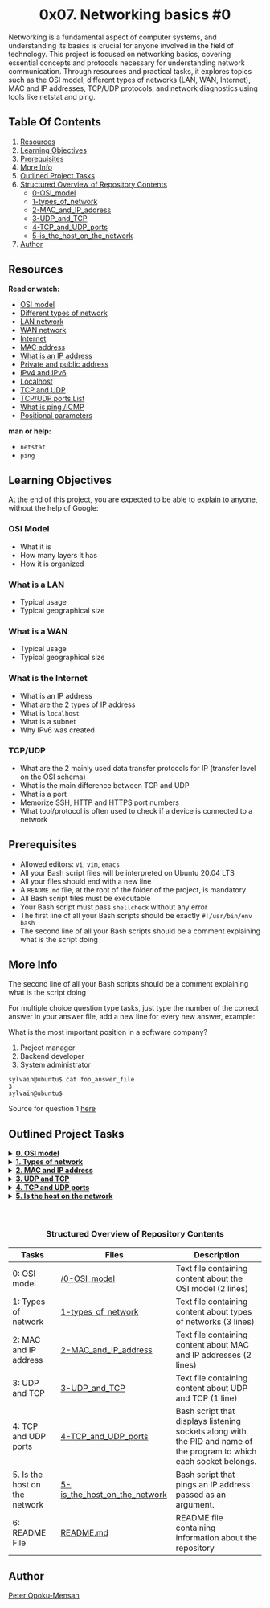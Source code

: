 <center> <h1>0x07. Networking basics #0</h1> </center>

Networking is a fundamental aspect of computer systems, and understanding its basics is crucial for anyone involved in the field of technology. This project is focused on networking basics, covering essential concepts and protocols necessary for understanding network communication. Through resources and practical tasks, it explores topics such as the OSI model, different types of networks (LAN, WAN, Internet),  MAC and IP addresses, TCP/UDP protocols, and network diagnostics using tools like netstat and ping. 

## Table Of Contents

1. [Resources](#resources)
2. [Learning Objectives](#learning-objectives)
3. [Prerequisites](#prerequisites)
4. [More Info](#more-info)
5. [Outlined Project Tasks](outlined_project_tasks)
5. [Structured Overview of Repository Contents](structured-overview-of-repository-contents)
    - [0-OSI_model](0-OSI_model)
    - [1-types_of_network](1-repetition_token_0rb)
    - [2-MAC_and_IP_address](2-MAC_and_IP_address)
    - [3-UDP_and_TCP](3-UDP_and_TCP)
    - [4-TCP_and_UDP_ports](4-tcp_and_udp_ports)
    - [5-is_the_host_on_the_network](5-is_the_host_on_the_network)
6. [Author](#author)

## Resources

**Read or watch:**

* [OSI model](https://en.wikipedia.org/wiki/OSI_model)
* [Different types of network](https://www.lifewire.com/lans-wans-and-other-area-networks-817376)
* [LAN network](https://en.wikipedia.org/wiki/Local_area_network)
* [WAN network](https://en.wikipedia.org/wiki/Wide_area_network)
* [Internet](https://en.wikipedia.org/wiki/Internet)
* [MAC address](https://whatismyipaddress.com/mac-address)
* [What is an IP address](https://www.bleepingcomputer.com/tutorials/ip-addresses-explained/)
* [Private and public address](https://www.iplocation.net/public-vs-private-ip-address)
* [IPv4 and IPv6](https://www.webopedia.com/insights/ipv6-ipv4-difference/)
* [Localhost](https://en.wikipedia.org/wiki/Localhost)
* [TCP and UDP](https://www.howtogeek.com/190014/htg-explains-what-is-the-difference-between-tcp-and-udp/)
* [TCP/UDP ports List](https://en.wikipedia.org/wiki/List_of_TCP_and_UDP_port_numbers)
* [What is ping /ICMP](https://en.wikipedia.org/wiki/Ping_%28networking_utility%29)
* [Positional parameters](https://www.adminschoice.com/bash-positional-parameters)

**man or help:**

* `netstat`
* `ping`

## Learning Objectives

At the end of this project, you are expected to be able to [explain to anyone](https://fs.blog/feynman-learning-technique/), without the help of Google:

### OSI Model

* What it is
* How many layers it has
* How it is organized

### What is a LAN

* Typical usage
* Typical geographical size

### What is a WAN

* Typical usage
* Typical geographical size

### What is the Internet

* What is an IP address
* What are the 2 types of IP address
* What is `localhost`
* What is a subnet
* Why IPv6 was created

### TCP/UDP

* What are the 2 mainly used data transfer protocols for IP (transfer level on the OSI schema)
* What is the main difference between TCP and UDP
* What is a port
* Memorize SSH, HTTP and HTTPS port numbers
* What tool/protocol is often used to check if a device is connected to a network

## Prerequisites

* Allowed editors: `vi`, `vim`, `emacs`
* All your Bash script files will be interpreted on Ubuntu 20.04 LTS
* All your files should end with a new line
* A `README.md` file, at the root of the folder of the project, is mandatory
* All Bash script files must be executable
* Your Bash script must pass `shellcheck` without any error
* The first line of all your Bash scripts should be exactly `#!/usr/bin/env bash`
* The second line of all your Bash scripts should be a comment explaining what is the script doing


## More Info

The second line of all your Bash scripts should be a comment explaining what is the script doing

For multiple choice question type tasks, just type the number of the correct answer in your answer file, add a new line for every new answer, example:

What is the most important position in a software company?

1. Project manager
2. Backend developer
3. System administrator

```
sylvain@ubuntu$ cat foo_answer_file
3
sylvain@ubuntu$
```
Source for question 1 [here](https://twitter.com/devopsreact/status/831922429215662080)

## Outlined Project Tasks

<details>
  <summary><a href="./0-OSI_model"><strong>0. OSI model</strong></a></summary><br>
  <div align="center">
    <figure>
      <a href='https://postimages.org/' target='_blank'>
        <img src='https://i.postimg.cc/Bv1PWt5X/image.png' border='0' alt='image' style="max-width: 100%;">
      </a>
      <figcaption><em>OSI Model: Network communication framework with layered abstraction.</em></figcaption>
    </figure>
  </div>
</details>


<details>
  <summary><a href="./1-types_of_network"><strong>1. Types of network</strong></a></summary><br>
  <div align="center">
    <figure>
      <a href='https://postimages.org/' target='_blank'>
        <img src='https://i.postimg.cc/nLCTkX2r/image.png' border='0' alt='image' style="max-width: 100%;">
      </a>
      <figcaption><em>Types of Network: LAN for local, WAN for wider connections.</em></figcaption>
    </figure>
  </div>
</details>

<details>
  <summary><a href="./2-MAC_and_IP_address"><strong>2. MAC and IP address</strong></a></summary><br>
  <div align="center">
    <figure>
      <a href='https://postimages.org/' target='_blank'>
        <img src='https://i.postimg.cc/pXmD4w8c/image.png' border='0' alt='image' style="max-width: 100%;">
      </a>
      <figcaption><em>MAC and IP Address: Unique identifiers for network interfaces.</em></figcaption>
    </figure>
  </div>
</details>

<details>
  <summary><a href="./3-UDP_and_TCP"><strong>3. UDP and TCP</strong></a></summary><br>
  <div align="center">
    <figure>
      <a href='https://postimages.org/' target='_blank'>
        <img src='https://i.postimg.cc/9X6P9WrP/image.png' border='0' alt='image' style="max-width: 100%;">
      </a>
      <figcaption><em>UDP and TCP: Protocols for reliable and fast data transfer.</em></figcaption>
    </figure>
  </div>
</details>

<details>
  <summary><a href="./4-TCP_and_UDP_ports"><strong>4. TCP and UDP ports</strong></a></summary><br>
  <div align="center">
    <figure>
      <a href='https://postimages.org/' target='_blank'>
        <img src='https://i.postimg.cc/9Mq6xmVP/image.png' border='0' alt='image' style="max-width: 100%;">
      </a>
      <figcaption><em>UDP and TCP: Protocols for reliable and fast data transfer.</em></figcaption>
    </figure>
  </div>
</details>

<details>
  <summary><a href="./5-is_the_host_on_the_network"><strong>5. Is the host on the network</strong></a></summary><br>
  <div align="center">
    <figure>
      <a href='https://postimages.org/' target='_blank'>
        <img src='https://i.postimg.cc/g0KXxW1D/image.png' border='0' alt='image' style="max-width: 100%;">
      </a>
      <figcaption><em>Is the Host on the Network: Bash script to ping an IP address.</em></figcaption>
    </figure>
  </div>
</details>

<br>
<br>
<center><h3>Structured Overview of Repository Contents</h3> </center>

| Tasks | Files | Description |
| ----- | ----- | ----------- |
| 0: OSI model | [/0-OSI_model](https://github.com/deezyfg/alx-system_engineering-devops/blob/master/0x07-networking_basics/0-OSI_model) | Text file containing content about the OSI model (2 lines) |
| 1: Types of network | [1-types_of_network](https://github.com/deezyfg/alx-system_engineering-devops/blob/master/0x07-networking_basics/1-types_of_network) | Text file containing content about types of networks (3 lines) |
| 2: MAC and IP address | [2-MAC_and_IP_address](https://github.com/deezyfg/alx-system_engineering-devops/blob/master/0x07-networking_basics/2-MAC_and_IP_address) | Text file containing content about MAC and IP addresses (2 lines) |
| 3: UDP and TCP | [3-UDP_and_TCP](https://github.com/deezyfg/alx-system_engineering-devops/blob/master/0x07-networking_basics/3-UDP_and_TCP) | Text file containing content about UDP and TCP (1 line)
| 4: TCP and UDP ports | [4-TCP_and_UDP_ports](https://github.com/deezyfg/alx-system_engineering-devops/blob/master/0x07-networking_basics/4-TCP_and_UDP_ports) | Bash script that displays listening sockets along with the PID and name of the program to which each socket belongs. |
| 5. Is the host on the network | [5-is_the_host_on_the_network](https://github.com/deezyfg/alx-system_engineering-devops/blob/master/0x07-networking_basics/5-is_the_host_on_the_network) | Bash script that pings an IP address passed as an argument. |
| 6: README File | [README.md](https://github.com/deezyfg/alx-system_engineering-devops/blob/master/0x07-networking_basics/README.md) | README file containing information about the repository |

## Author

[Peter Opoku-Mensah](https://github.com/deezyfg)